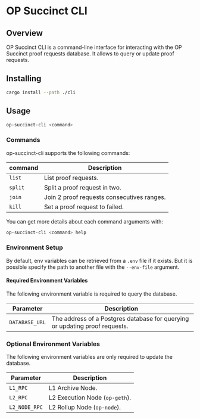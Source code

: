 # OP Succinct CLI

## Overview

OP Succinct CLI is a command-line interface for interacting with the OP Succinct proof requests database. It allows to query or update proof requests.

## Installing

```bash
cargo install --path ./cli
```

## Usage

```bash
op-succinct-cli <command>
```

### Commands

op-succinct-cli supports the following commands:

| command | Description |
|-----------|-------------|
| `list` | List proof requests. |
| `split` | Split a proof request in two. |
| `join` | Join 2 proof requests consecutives ranges. |
| `kill` | Set a proof request to failed. |

You can get more details about each command arguments with:

```bash
op-succinct-cli <command> help
```

### Environment Setup

By default, env variables can be retrieved from a `.env` file if it exists. But it is possible specify the path to another file with the `--env-file` argument.

#### Required Environment Variables

The following environment variable is required to query the database.

| Parameter | Description |
|-----------|-------------|
| `DATABASE_URL` | The address of a Postgres database for querying or updating proof requests. |

### Optional Environment Variables

The following environment variables are only required to update the database.

| Parameter | Description |
|-----------|-------------|
| `L1_RPC` | L1 Archive Node. |
| `L2_RPC` | L2 Execution Node (`op-geth`). |
| `L2_NODE_RPC` | L2 Rollup Node (`op-node`). |
